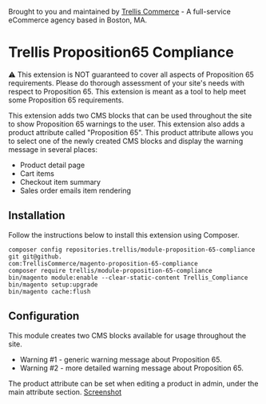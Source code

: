 Brought to you and maintained by [Trellis Commerce](https://trellis.co/) - A full-service eCommerce agency based in Boston, MA.

# Trellis Proposition65 Compliance

:warning: This extension is NOT guaranteed to cover all aspects of Proposition 65 requirements. Please
do thorough assessment of your site's needs with respect to Proposition 65. This extension is meant as a tool to help
meet some Proposition 65 requirements.

This extension adds two CMS blocks that can be used throughout the site to show Proposition 65 warnings to the user. 
This extension also adds a product attribute called "Proposition 65". This product attribute allows you to select 
one of the newly created CMS blocks and display the warning message in several places:
* Product detail page
* Cart items
* Checkout item summary
* Sales order emails item rendering

## Installation
Follow the instructions below to install this extension using Composer.

```
composer config repositories.trellis/module-proposition-65-compliance git git@github.
com:TrellisCommerce/magento-proposition-65-compliance
composer require trellis/module-proposition-65-compliance
bin/magento module:enable --clear-static-content Trellis_Compliance
bin/magento setup:upgrade
bin/magento cache:flush
```

## Configuration
This module creates two CMS blocks available for usage throughout the site.

* Warning #1 - generic warning message about Proposition 65.
* Warning #2 - more detailed warning message about Proposition 65.

The product attribute can be set when editing a product in admin, under the main attribute section. [Screenshot](https://share.getcloudapp.com/04uEnDvb)